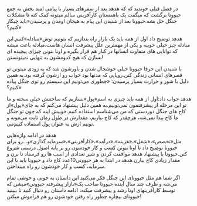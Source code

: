 در فصل قبلی خوندید که که هدهد بعد از سفرهای بسیار با پیامی امید بخش به جمع حیوونا برگشت که میگفت یک باهمستان کارآفرینی سالم میتونه کمک کنه تا مشکلات جنگل حل بشه.حیوونا بعد از شنیدن این پیام به هیجان اومدن و پرسیدن«باید چیکار کنیم؟»

هدهد توضیح داد اول از همه باید یک بازار راه بندازیم که بتونیم توش«مبادله»کنیم.این مبادله چیز خیلی خوبیه و یکی از مهمترین علل پیشرفت انسان هاست.مبادله باعث میشه که توانایی های متفاوت انسانها در کنار هم قرار بگیره و اونا بتونن چیزای پیچیده ای بسازن که هیچ کدومشون به تنهایی نمیتونستن!

با شنیدن این حرفا حیوونا خیلی خوشحال شدن و باورشون شد که به زودی میتونن تو قصرهای انسانی زندگی کنن.رویایی که مدتها بود خواب رو ازشون گرفته بود.به همین دلیل با شور و حرارت بسیار پرسیدن: «چطوری می‌تونیم این سیستم رو توی جنگل پیاده کنیم؟»

هدهد جواب داد:اول از همه باید چیزی به اسم«پول»بسازیم که ساختنش خیلی سخته و ما تو این مرحله از پیشرفتمون نمی‌تونیم.به همین دلیل پیشنهاد می‌کنم که به جای«پول»از کاج های جنگل دوردستی که من می‌شناسم استفاده کنیم.خوبیش اینه که چون تو جنگل ما کاج پیدا نمی‌شه، هرچقدر که کاج بیاریم، مقدارش در طول زمان ثابت می‌مونه و می‌‎تونیم ازش به عنوان پول استفاده کنیم.

هدهد در ادامه واژه‌هایی مثل«تخصص»،«شغل»،«هزینه»،«درآمد»،«کارآفرینی»،«سرمایه گذاری»و...رو برای حیوونا توضیح داد تا اونا بتونن کسب و کار خودشون رو بر پایه اصول درستی شروع کنن.حیوونا با پیشنهاد هدهد موافقت کردن و شیر تعدادی از اسب ها رو فرستاد تا برن و مقدار زیادی کاج بیارن.هدهد در ابتدا به هر حیوونی10عدد کاج داد و حیوونا باید با این سرمایه، کسب و کار خودشون رو راه مینداختن.

اگر شما هم مثل حیوونای این جنگل فکر می‌کنید این داستان به خوبی و خوشی تمام می‌شه و ظرف چند سال آینده حیوونا صاحب یک«بازار پیشرفته حیوونی»میشن که توسط کارآفرینهای اونا رشد و پیشرفت میکنه، ادامه داستان رو دنبال کنید تا ببینید حیوونای بیچاره چطور راه رفتن خودشون رو هم فراموش میکنن!

 

